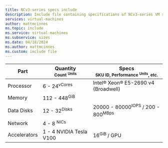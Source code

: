 ```yaml
---
title: NCv3-series specs include
description: Include file containing specifications of NCv3-series VM sizes.
services: virtual-machines
author: mattmcinnes
ms.topic: include
ms.service: virtual-machines
ms.subservice: sizes
ms.date: 04/18/2024
ms.author: mattmcinnes
ms.custom: include file
---
```

| Part | Quantity <br><sup>Count <sup>Units | Specs <br><sup>SKU ID, Performance <sup>Units</sup>, etc.  |
|---|---|---|
| Processor        | 6 - 24<sup>vCores    | Intel® Xeon® E5-2690 v4 (Broadwell)                  |
| Memory           | 112 - 448<sup>GiB    |                                                |
| Data Disks       | 12 - 32<sup>Disks     | 20000 - 80000<sup>IOPS</sup> / 200 - 800<sup>MBps    |
| Network          | 4 - 8 <sup>NICs       |                                                    |
| Accelerators     | 1 - 4 NVIDIA Tesla V100 | 16<sup>GiB </sup>/ GPU |